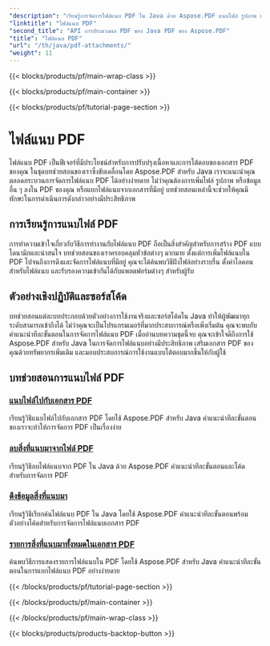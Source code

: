 ```yaml
---
"description": "เรียนรู้การจัดการไฟล์แนบ PDF ใน Java ด้วย Aspose.PDF แนบไฟล์ รูปภาพ และอื่นๆ ลงใน PDF ของคุณได้อย่างง่ายดาย"
"linktitle": "ไฟล์แนบ PDF"
"second_title": "API การประมวลผล PDF ของ Java PDF ของ Aspose.PDF"
"title": "ไฟล์แนบ PDF"
"url": "/th/java/pdf-attachments/"
"weight": 11
---
```


{{< blocks/products/pf/main-wrap-class >}}

{{< blocks/products/pf/main-container >}}

{{< blocks/products/pf/tutorial-page-section >}}

# ไฟล์แนบ PDF


ไฟล์แนบ PDF เป็นฟีเจอร์ที่มีประโยชน์สำหรับการปรับปรุงเนื้อหาและการโต้ตอบของเอกสาร PDF ของคุณ ในชุดบทช่วยสอนของเราซึ่งขับเคลื่อนโดย Aspose.PDF สำหรับ Java เราจะแนะนำคุณตลอดกระบวนการจัดการไฟล์แนบ PDF ได้อย่างง่ายดาย ไม่ว่าคุณต้องการเพิ่มไฟล์ รูปภาพ หรือข้อมูลอื่น ๆ ลงใน PDF ของคุณ หรือแยกไฟล์แนบจากเอกสารที่มีอยู่ บทช่วยสอนเหล่านี้จะช่วยให้คุณมีทักษะในการดำเนินการดังกล่าวอย่างมีประสิทธิภาพ

## การเรียนรู้การแนบไฟล์ PDF

การทำความเข้าใจเกี่ยวกับวิธีการทำงานกับไฟล์แนบ PDF ถือเป็นสิ่งสำคัญสำหรับการสร้าง PDF แบบไดนามิกและน่าสนใจ บทช่วยสอนของเราครอบคลุมหัวข้อต่างๆ มากมาย ตั้งแต่การเพิ่มไฟล์แนบใน PDF ไปจนถึงการดึงและจัดการไฟล์แนบที่มีอยู่ คุณจะได้ค้นพบวิธีฝังไฟล์อย่างราบรื่น ตั้งค่าไอคอนสำหรับไฟล์แนบ และรับรองความเข้ากันได้กับแพลตฟอร์มต่างๆ สำหรับผู้รับ

## ตัวอย่างเชิงปฏิบัติและซอร์สโค้ด

บทช่วยสอนแต่ละบทประกอบด้วยตัวอย่างการใช้งานจริงและซอร์สโค้ดใน Java ทำให้ผู้พัฒนาทุกระดับสามารถเข้าถึงได้ ไม่ว่าคุณจะเป็นโปรแกรมเมอร์ที่มากประสบการณ์หรือเพิ่งเริ่มต้น คุณจะพบกับคำแนะนำทีละขั้นตอนในการจัดการไฟล์แนบ PDF เมื่ออ่านบทความชุดนี้จบ คุณจะเข้าใจดีถึงการใช้ Aspose.PDF สำหรับ Java ในการจัดการไฟล์แนบอย่างมีประสิทธิภาพ เสริมเอกสาร PDF ของคุณด้วยทรัพยากรเพิ่มเติม และมอบประสบการณ์การใช้งานแบบโต้ตอบมากขึ้นให้กับผู้ใช้

## บทช่วยสอนการแนบไฟล์ PDF
### [แนบไฟล์ไปกับเอกสาร PDF](./attach-files-pdf-documents/)
เรียนรู้วิธีแนบไฟล์ไปกับเอกสาร PDF โดยใช้ Aspose.PDF สำหรับ Java คำแนะนำทีละขั้นตอนของเราจะทำให้การจัดการ PDF เป็นเรื่องง่าย
### [ลบสิ่งที่แนบมาจากไฟล์ PDF](./remove-attachments-from-pdfs/)
เรียนรู้วิธีลบไฟล์แนบจาก PDF ใน Java ด้วย Aspose.PDF คำแนะนำทีละขั้นตอนและโค้ดสำหรับการจัดการ PDF
### [ดึงข้อมูลสิ่งที่แนบมา](./retrieve-attachment-information/)
เรียนรู้วิธีเรียกค้นไฟล์แนบ PDF ใน Java โดยใช้ Aspose.PDF คำแนะนำทีละขั้นตอนพร้อมตัวอย่างโค้ดสำหรับการจัดการไฟล์แนบเอกสาร PDF
### [รายการสิ่งที่แนบมาทั้งหมดในเอกสาร PDF](./list-all-attachments-pdf-documents/)
ค้นพบวิธีการแสดงรายการไฟล์แนบใน PDF โดยใช้ Aspose.PDF สำหรับ Java คำแนะนำทีละขั้นตอนในการแยกไฟล์แนบ PDF อย่างง่ายดาย

{{< /blocks/products/pf/tutorial-page-section >}}

{{< /blocks/products/pf/main-container >}}

{{< /blocks/products/pf/main-wrap-class >}}

{{< blocks/products/products-backtop-button >}}